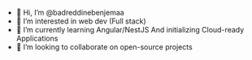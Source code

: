 - 👋 Hi, I’m @badreddinebenjemaa
- 👀 I’m interested in web dev (Full stack)
- 🌱 I’m currently learning Angular/NestJS And initializing Cloud-ready Applications
- 💞️ I’m looking to collaborate on open-source projects

<!---
badreddinebenjemaa/badreddinebenjemaa is a ✨ special ✨ repository because its `README.md` (this file) appears on your GitHub profile.
You can click the Preview link to take a look at your changes.
--->
